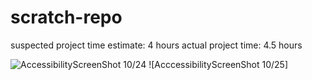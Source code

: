 # scratch-repo

suspected project time estimate: 4 hours
actual project time: 4.5 hours

![AccessibilityScreenShot 10/24](https://github.com/megrose8/lab-02/blob/main/img/accessibility-lab02.png)
![AcccessibilityScreenShot 10/25]

